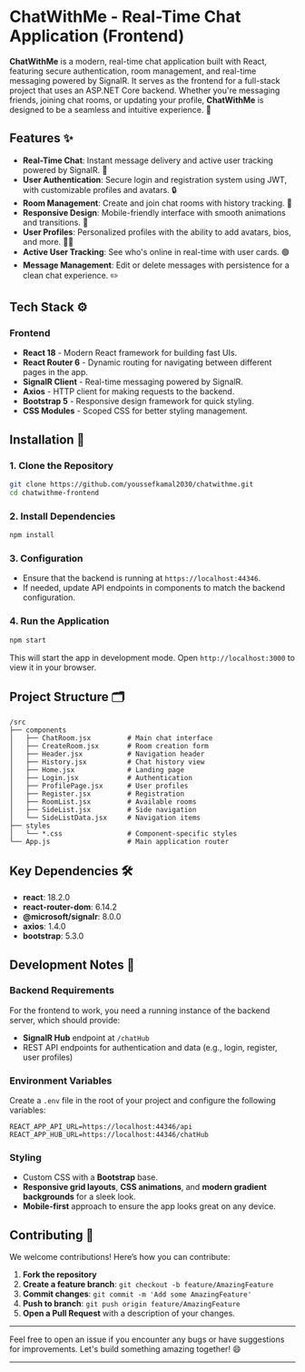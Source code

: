# ChatWithMe - Real-Time Chat Application (Frontend)

**ChatWithMe** is a modern, real-time chat application built with React, featuring secure authentication, room management, and real-time messaging powered by SignalR. It serves as the frontend for a full-stack project that uses an ASP.NET Core backend. Whether you're messaging friends, joining chat rooms, or updating your profile, **ChatWithMe** is designed to be a seamless and intuitive experience. 🚀

## Features ✨

- **Real-Time Chat**: Instant message delivery and active user tracking powered by SignalR. 📨
- **User Authentication**: Secure login and registration system using JWT, with customizable profiles and avatars. 🔒
- **Room Management**: Create and join chat rooms with history tracking. 📅
- **Responsive Design**: Mobile-friendly interface with smooth animations and transitions. 📱
- **User Profiles**: Personalized profiles with the ability to add avatars, bios, and more. 🧑‍💻
- **Active User Tracking**: See who's online in real-time with user cards. 🟢
- **Message Management**: Edit or delete messages with persistence for a clean chat experience. ✏️

## Tech Stack ⚙️

### Frontend

- **React 18** - Modern React framework for building fast UIs.
- **React Router 6** - Dynamic routing for navigating between different pages in the app.
- **SignalR Client** - Real-time messaging powered by SignalR.
- **Axios** - HTTP client for making requests to the backend.
- **Bootstrap 5** - Responsive design framework for quick styling.
- **CSS Modules** - Scoped CSS for better styling management.

## Installation 🔧

### 1. Clone the Repository

```bash
git clone https://github.com/youssefkamal2030/chatwithme.git
cd chatwithme-frontend
```

### 2. Install Dependencies

```bash
npm install
```

### 3. Configuration

- Ensure that the backend is running at `https://localhost:44346`.
- If needed, update API endpoints in components to match the backend configuration.

### 4. Run the Application

```bash
npm start
```

This will start the app in development mode. Open `http://localhost:3000` to view it in your browser.

## Project Structure 🗂️

```
/src
├── components
│   ├── ChatRoom.jsx         # Main chat interface
│   ├── CreateRoom.jsx       # Room creation form
│   ├── Header.jsx           # Navigation header
│   ├── History.jsx          # Chat history view
│   ├── Home.jsx             # Landing page
│   ├── Login.jsx            # Authentication
│   ├── ProfilePage.jsx      # User profiles
│   ├── Register.jsx         # Registration
│   ├── RoomList.jsx         # Available rooms
│   ├── SideList.jsx         # Side navigation
│   └── SideListData.jsx     # Navigation items
├── styles
│   └── *.css                # Component-specific styles
└── App.js                   # Main application router
```

## Key Dependencies 🛠️

- **react**: 18.2.0
- **react-router-dom**: 6.14.2
- **@microsoft/signalr**: 8.0.0
- **axios**: 1.4.0
- **bootstrap**: 5.3.0

## Development Notes 📝

### Backend Requirements

For the frontend to work, you need a running instance of the backend server, which should provide:

- **SignalR Hub** endpoint at `/chatHub`
- REST API endpoints for authentication and data (e.g., login, register, user profiles)

### Environment Variables

Create a `.env` file in the root of your project and configure the following variables:

```env
REACT_APP_API_URL=https://localhost:44346/api
REACT_APP_HUB_URL=https://localhost:44346/chatHub
```

### Styling

- Custom CSS with a **Bootstrap** base.
- **Responsive grid layouts**, **CSS animations**, and **modern gradient backgrounds** for a sleek look.
- **Mobile-first** approach to ensure the app looks great on any device.

## Contributing 🤝

We welcome contributions! Here’s how you can contribute:

1. **Fork the repository**
2. **Create a feature branch**: `git checkout -b feature/AmazingFeature`
3. **Commit changes**: `git commit -m 'Add some AmazingFeature'`
4. **Push to branch**: `git push origin feature/AmazingFeature`
5. **Open a Pull Request** with a description of your changes.

---

Feel free to open an issue if you encounter any bugs or have suggestions for improvements. Let's build something amazing together! 😄

---

